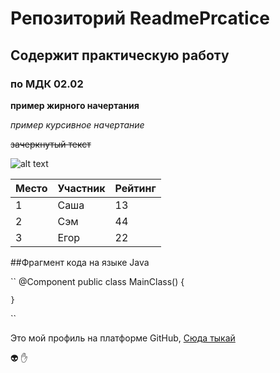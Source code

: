 # Репозиторий ReadmePrcatice

## Содержит практическую работу

### по МДК 02.02 

**пример жирного начертания**

*пример курсивное начертание*

~~зачеркнутый текст~~

![alt text](https://sun9-66.userapi.com/impg/X_SWdSoOXm-baid7r8kvtiNlVteaCmWABFkYYw/nOx-n_mtvPI.jpg?size=687x898&quality=96&sign=806ea87d0d35c87d906327d1ae40aa0c&type=album)


| Место | Участник | Рейтинг |
|-------|----------|---------|
| 1     | Саша     | 13     |
| 2     | Сэм     | 44      |
| 3     | Егор   | 22      |

##Фрагмент кода на языке Java

``
    @Component
    public class MainClass() {

    } 
``

Это мой профиль на платформе GitHub, [Сюда тыкай](https://github.com/dmitrysmn "Ссылка на мою страницу GitHub")

:alien:
:hand:

